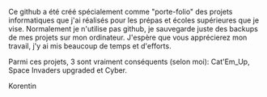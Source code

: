 Ce github a été créé spécialement comme "porte-folio" des projets informatiques que j'ai réalisés pour les prépas et écoles supérieures que je vise. 
Normalement je n'utilise pas github, je sauvegarde juste des backups de mes projets sur mon ordinateur. J'espère que vous apprécierez mon travail, j'y ai mis beaucoup de temps et d'efforts.

Parmi ces projets, 3 sont vraiment conséquents (selon moi): Cat'Em_Up, Space Invaders upgraded et Cyber.

Korentin
